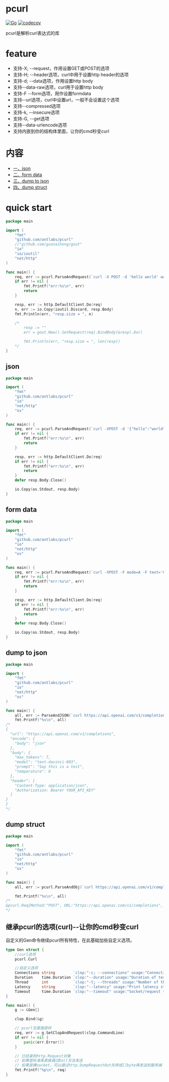 # pcurl
[![Go](https://github.com/antlabs/pcurl/workflows/Go/badge.svg)](https://github.com/antlabs/pcurl/actions)
[![codecov](https://codecov.io/gh/antlabs/pcurl/branch/master/graph/badge.svg)](https://codecov.io/gh/antlabs/pcurl)

pcurl是解析curl表达式的库

# feature
* 支持-X; --request，作用设置GET或POST的选项
* 支持-H; --header选项，curl中用于设置http header的选项
* 支持-d; --data选项，作用设置http body
* 支持--data-raw选项，curl用于设置http body
* 支持-F --form选项，用作设置formdata
* 支持--url选项，curl中设置url，一般不会设置这个选项
* 支持--compressed选项
* 支持-k, --insecure选项
* 支持-G, --get选项
* 支持--data-urlencode选项
* 支持内嵌到你的结构体里面，让你的cmd秒变curl

# 内容
- [一、json](#json)
- [二、form data](#form-data)
- [三、dump to json](#dump-to-json)
- [四、dump struct](#dump-struct)
# quick start
```go
package main

import (
    "fmt"
    "github.com/antlabs/pcurl"
    //"github.com/guonaihong/gout"
    "io"
    "io/ioutil"
    "net/http"
)

func main() {
    req, err := pcurl.ParseAndRequest(`curl -X POST -d 'hello world' www.qq.com`)
    if err != nil {
        fmt.Printf("err:%s\n", err)
        return
    }

    resp, err := http.DefaultClient.Do(req)
    n, err := io.Copy(ioutil.Discard, resp.Body)
    fmt.Println(err, "resp.size = ", n)

    /*
        resp := ""
        err = gout.New().SetRequest(req).BindBody(&resp).Do()

        fmt.Println(err, "resp.size = ", len(resp))
    */
}

```
## json
```go
package main

import (
    "fmt"
    "github.com/antlabs/pcurl"
    "io"
    "net/http"
    "os"
)

func main() {
    req, err := pcurl.ParseAndRequest(`curl -XPOST -d '{"hello":"world"}' 127.0.0.1:1234`)
    if err != nil {
        fmt.Printf("err:%s\n", err)
        return
    }   

    resp, err := http.DefaultClient.Do(req)
    if err != nil {
        fmt.Printf("err:%s\n", err)
        return
    }   
    defer resp.Body.Close()

    io.Copy(os.Stdout, resp.Body)
}

```

## form data
```go
package main

import (
    "fmt"
    "github.com/antlabs/pcurl"
    "io"
    "net/http"
    "os"
)

func main() {
    req, err := pcurl.ParseAndRequest(`curl -XPOST -F mode=A -F text='Good morning' 127.0.0.1:1234`)
    if err != nil {
        fmt.Printf("err:%s\n", err)
        return
    }   

    resp, err := http.DefaultClient.Do(req)
    if err != nil {
        fmt.Printf("err:%s\n", err)
        return
    }   
    defer resp.Body.Close()

    io.Copy(os.Stdout, resp.Body)
}

```
## dump to json
```go
package main

import (
    "fmt"
    "github.com/antlabs/pcurl"
    "io"
    "net/http"
    "os"
)

func main() {
    all, err := ParseAndJSON(`curl https://api.openai.com/v1/completions -H 'Content-Type: application/json' -H 'Authorization: Bearer YOUR_API_KEY' -d '{ "model": "text-davinci-003", "prompt": "Say this is a test", "max_tokens": 7, "temperature": 0 }'`)
	fmt.Printf("%s\n", all)
/*
{
  "url": "https://api.openai.com/v1/completions",
  "encode": {
    "body": "json"
  },
  "body": {
    "max_tokens": 7,
    "model": "text-davinci-003",
    "prompt": "Say this is a test",
    "temperature": 0
  },
  "header": [
    "Content-Type: application/json",
    "Authorization: Bearer YOUR_API_KEY"
  ]
}
}
*/
```
## dump struct 
```go
package main

import (
    "fmt"
    "github.com/antlabs/pcurl"
    "io"
    "net/http"
    "os"
)

func main() {
    all, err := pcurl.ParseAndObj(`curl https://api.openai.com/v1/completions -H 'Content-Type: application/json' -H 'Authorization: Bearer YOUR_API_KEY' -d '{ "model": "text-davinci-003", "prompt": "Say this is a test", "max_tokens": 7, "temperature": 0 }'`)

	fmt.Printf("%s\n", all)
/*
&pcurl.Req{Method:"POST", URL:"https://api.openai.com/v1/completions", Encode:pcurl.Encode{Body:"json"}, Body:map[string]interface {}{"max_tokens":7, "model":"text-davinci-003", "prompt":"Say this is a test", "temperature":0}, Header:[]string{"Content-Type: application/json", "Authorization: Bearer YOUR_API_KEY"}}
*/
```
## 继承pcurl的选项(curl)--让你的cmd秒变curl
自定义的Gen命令继续pcurl所有特性，在此基础加些自定义选项。
```go
type Gen struct {
    //curl选项
	pcurl.Curl

    //自定义选项
	Connections string        `clop:"-c; --connections" usage:"Connections to keep open"`
	Duration    time.Duration `clop:"--duration" usage:"Duration of test"`
	Thread      int           `clop:"-t; --threads" usage:"Number of threads to use"`
	Latency     string        `clop:"--latency" usage:"Print latency statistics"`
	Timeout     time.Duration `clop:"--timeout" usage:"Socket/request timeout"`
}

func main() {
	g := &Gen{}

	clop.Bind(&g)

    // pcurl包里面提供
	req, err := g.SetClopAndRequest(clop.CommandLine)
	if err != nil {
		panic(err.Error())
	}

    // 已经拿到http.Request对象
    // 如果是标准库直接通过Do()方法发送
    // 如果是裸socket，可以通过http.DumpRequestOut先转成[]byte再发送到服务端
    fmt.Printf("%p\n", req)
}

```

